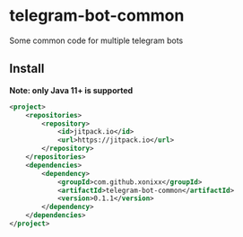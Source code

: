 # telegram-bot-common
Some common code for multiple telegram bots

## Install
 
**Note: only Java 11+ is supported**

```xml 
<project>
    <repositories>
        <repository>
            <id>jitpack.io</id>
            <url>https://jitpack.io</url>
        </repository>
    </repositories>
    <dependencies>
        <dependency>
            <groupId>com.github.xonixx</groupId>
            <artifactId>telegram-bot-common</artifactId>
            <version>0.1.1</version>
        </dependency>
    </dependencies>
</project>
```
